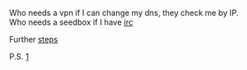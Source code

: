 Who needs a vpn if I can change my dns, they check me by IP.         
Who needs a seedbox if I have
[irc](https://twitter.com/nonsameer/status/1075147851079053313)        


Further
[steps](https://www.quora.com/Could-blockchain-replace-DNS/answer/Daniel-Ly)     

P.S. [1](https://twitter.com/nonsameer/status/1075147851079053313)

